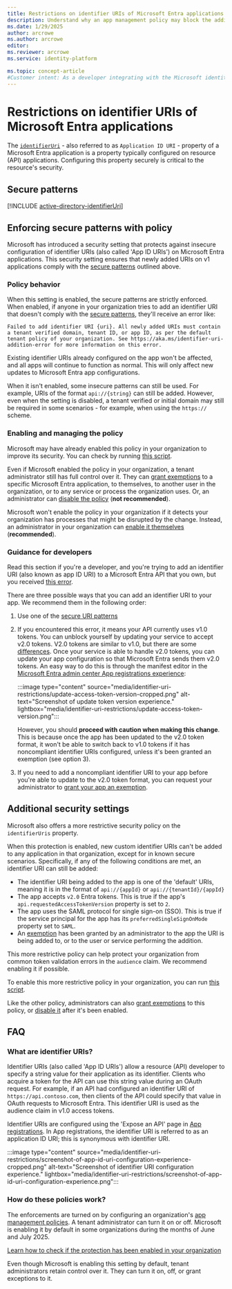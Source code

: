 ```yaml
---
title: Restrictions on identifier URIs of Microsoft Entra applications
description: Understand why an app management policy may block the addition of an identifier URI, and learn more about the policy and the restrictions it enforces on identifier URIs
ms.date: 1/29/2025
author: arcrowe
ms.author: arcrowe
editor: 
ms.reviewer: arcrowe
ms.service: identity-platform

ms.topic: concept-article
#Customer intent: As a developer integrating with the Microsoft identity platform, I want to understand why an app management policy blocked the addition of an identifier URI I tried to add, and learn more about the policy and the restrictions it enforces on identifier URIs.
---
```


# Restrictions on identifier URIs of Microsoft Entra applications

The [`identifierUri`](#what-are-identifier-uris) - also referred to as `Application ID URI` - property of a Microsoft Entra application is a property typically configured on resource (API) applications. Configuring this property securely is critical to the resource's security.

## Secure patterns

[!INCLUDE [active-directory-identifierUri](~/includes/entra-identifier-uri-patterns.md)]

## Enforcing secure patterns with policy

Microsoft has introduced a security setting that protects against insecure configuration of identifier URIs (also called 'App ID URIs') on Microsoft Entra applications.   This security setting ensures that newly added URIs on v1 applications comply with the [secure patterns](#secure-patterns) outlined above. 

### Policy behavior

When this setting is enabled, the secure patterns are strictly enforced.   When enabled, if anyone in your organization tries to add an identifier URI that doesn't comply with the [secure patterns](#secure-patterns), they'll receive an error like:

```Failed to add identifier URI {uri}. All newly added URIs must contain a tenant verified domain, tenant ID, or app ID, as per the default tenant policy of your organization. See https://aka.ms/identifier-uri-addition-error for more information on this error.```

Existing identifier URIs already configured on the app won't be affected, and all apps will continue to function as normal. This will only affect new updates to Microsoft Entra app configurations.

When it isn't enabled, some insecure patterns can still be used. For example, URIs of the format `api://{string}` can still be added.  However, even when the setting is disabled, a tenant verified or initial domain may still be required in some scenarios - for example, when using the `https://` scheme.

### Enabling and managing the policy

Microsoft may have already enabled this policy in your organization to improve its security. You can check by running [this script](https://aka.ms/check-identifier-uri-protection-state).  

Even if Microsoft enabled the policy in your organization, a tenant administrator still has full control over it. They can [grant exemptions](https://aka.ms/identifier-uri-protection-grant-exemptions) to a specific Microsoft Entra application, to themselves, to another user in the organization, or to any service or process the organization uses.   Or, an administrator can [disable the policy](https://aka.ms/disable-identifier-uri-protection) (**not recommended**).

Microsoft won't enable the policy in your organization if it detects your organization has processes that might be disrupted by the change. Instead, an administrator in your organization can [enable it themselves](https://aka.ms/enable-identifier-uri-protection) (**recommended**).

### Guidance for developers

Read this section if you're a developer, and you're trying to add an identifier URI (also known as app ID URI) to a Microsoft Entra API that you own, but you received [this error](#policy-behavior).

There are three possible ways that you can add an identifier URI to your app. We recommend them in the following order:

1.  Use one of the [secure URI patterns](#secure-patterns)
1. If you encountered this error, it means your API currently uses v1.0 tokens. You can unblock yourself by updating your service to accept v2.0 tokens. V2.0 tokens are similar to v1.0, but there are some [differences](https://learn.microsoft.com/entra/identity-platform/access-token-claims-reference). Once your service is able to handle v2.0 tokens, you can update your app configuration so that Microsoft Entra sends them v2.0 tokens. An easy way to do this is through the manifest editor in the [Microsoft Entra admin center App registrations experience](https://aka.ms/ra/prod):

    :::image type="content" source="media/identifier-uri-restrictions/update-access-token-version-cropped.png" alt-text="Screenshot of update token version experience." lightbox="media/identifier-uri-restrictions/update-access-token-version.png":::

    However, you should **proceed with caution when making this change**. This is because once the app has been updated to the v2.0 token format, it won't be able to switch back to v1.0 tokens if it has noncompliant identifier URIs configured, unless it's been granted an exemption (see option 3).
1. If you need to add a noncompliant identifier URI to your app before you're able to update to the v2.0 token format, you can request your administrator to [grant your app an exemption](https://aka.ms/identifier-uri-protection-grant-exemptions). 

## Additional security settings

Microsoft also offers a more restrictive security policy on the `identifierUris` property. 

When this protection is enabled, new custom identifier URIs can't be added to any application in that organization, except for in known secure scenarios. Specifically, if any of the following conditions are met, an identifier URI can still be added:

- The identifier URI being added to the app is one of the 'default' URIs, meaning it is in the format of `api://{appId}` or `api://{tenantId}/{appId}`
- The app accepts `v2.0` Entra tokens. This is true if the app's `api.requestedAccessTokenVersion` property is set to `2`.
- The app uses the SAML protocol for single sign-on (SSO). This is true if the service principal for the app has its `preferredSingleSignOnMode` property set to `SAML`.
- An [exemption](https://aka.ms/identifier-uri-protection-grant-exemptions) has been granted by an administrator to the app the URI is being added to, or to the user or service performing the addition.

This more restrictive policy can help protect your organization from common token validation errors in the `audience` claim. We recommend enabling it if possible.

To enable this more restrictive policy in your organization, you can run [this script](https://aka.ms/enable-identifier-uri-additional-restriction).

Like the other policy, administrators can also [grant exemptions](https://aka.ms/exempt-identifier-uri-additional-restriction) to this policy, or [disable it](https://aka.ms/disable-identifier-uri-additional-restriction) after it's been enabled.

## FAQ

### What are identifier URIs?

Identifier URIs (also called 'App ID URIs') allow a resource (API) developer to specify a string value for their application as its identifier. Clients who acquire a token for the API can use this string value during an OAuth request. For example, if an API had configured an identifier URI of `https://api.contoso.com`, then clients of the API could specify that value in OAuth requests to Microsoft Entra. This identifier URI is used as the audience claim in v1.0 access tokens.

Identifier URIs are configured using the 'Expose an API' page in [App registrations](https://aka.ms/ra/prod). In App registrations, the identifier URI is referred to as an application ID URI; this is synonymous with identifier URI.

:::image type="content" source="media/identifier-uri-restrictions/screenshot-of-app-id-uri-configuration-experience-cropped.png" alt-text="Screenshot of identifier URI configuration experience." lightbox="media/identifier-uri-restrictions/screenshot-of-app-id-uri-configuration-experience.png":::

### How do these policies work?

The enforcements are turned on by configuring an organization's [app management policies](https://learn.microsoft.com/graph/api/resources/applicationauthenticationmethodpolicy?view=graph-rest-beta). A tenant administrator can turn it on or off.   Microsoft is enabling it by default in some organizations during the months of June and July 2025.  

[Learn how to check if the protection has been enabled in your organization](https://aka.ms/check-identifier-uri-protection-state)

Even though Microsoft is enabling this setting by default, tenant administrators retain control over it. They can turn it on, off, or grant exceptions to it.
